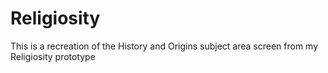 # Religiosity
This is a recreation of the History and Origins subject area screen from my Religiosity prototype
